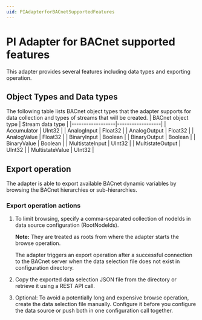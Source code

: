 ```yaml
---
uid: PIAdapterforBACnetSupportedFeatures
---
```


# PI Adapter for BACnet supported features

This adapter provides several features including data types and exporting operation.

## Object Types and Data types
The following table lists BACnet object types that the adapter supports for data collection and types of streams that will be created.
| BACnet object type | Stream data type |
|------------------|------------------|
| Accumulator       | UInt32      |
| AnalogInput       | Float32     |
| AnalogOutput      | Float32     |
| AnalogValue       | Float32     |
| BinaryInput       | Boolean     |
| BinaryOutput      | Boolean     |
| BinaryValue       | Boolean     |
| MultistateInput   | UInt32      |
| MultistateOutput  | UInt32      |
| MultistateValue   | UInt32      |

## Export operation

The adapter is able to export available BACnet dynamic variables by browsing the BACnet hierarchies or sub-hierarchies.

### Export operation actions

1. To limit browsing, specify a comma-separated collection of nodeIds in data source configuration (RootNodeIds).
   
   **Note:** They are treated as roots from where the adapter starts the browse operation.
   
   The adapter triggers an export operation after a successful connection to the BACnet server when the data selection file does not exist in configuration directory.
  
2. Copy the exported data selection JSON file from the directory or retrieve it using a REST API call.

3. Optional: To avoid a potentially long and expensive browse operation, create the data selection file manually. Configure it before you configure the data source or push both in one configuration call together.
